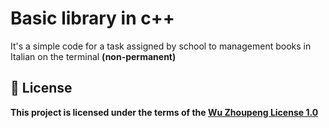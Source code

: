 # Basic library in c++
It's a simple code for a task assigned by school to management books in Italian on the terminal **(non-permanent)**

## 📜 License
**This project is licensed under the terms of the [Wu Zhoupeng License 1.0](./LICENSE.md)**
